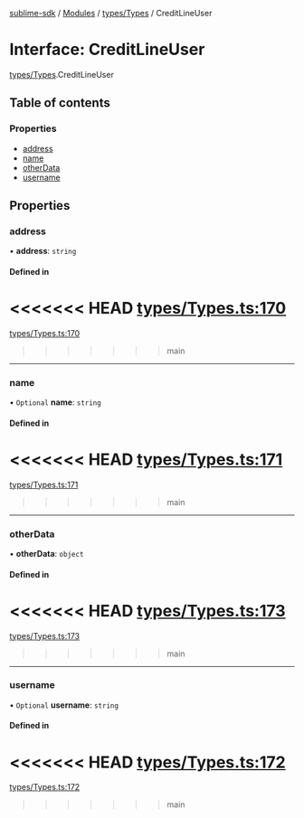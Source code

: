 [sublime-sdk](../README.md) / [Modules](../modules.md) / [types/Types](../modules/types_Types.md) / CreditLineUser

# Interface: CreditLineUser

[types/Types](../modules/types_Types.md).CreditLineUser

## Table of contents

### Properties

- [address](types_Types.CreditLineUser.md#address)
- [name](types_Types.CreditLineUser.md#name)
- [otherData](types_Types.CreditLineUser.md#otherdata)
- [username](types_Types.CreditLineUser.md#username)

## Properties

### address

• **address**: `string`

#### Defined in

<<<<<<< HEAD
[types/Types.ts:170](https://github.com/sublime-finance/sublime-sdk/blob/e03df8a/src/types/Types.ts#L170)
=======
[types/Types.ts:170](https://github.com/sublime-finance/sublime-sdk/blob/7f1ca5d/src/types/Types.ts#L170)
>>>>>>> main

___

### name

• `Optional` **name**: `string`

#### Defined in

<<<<<<< HEAD
[types/Types.ts:171](https://github.com/sublime-finance/sublime-sdk/blob/e03df8a/src/types/Types.ts#L171)
=======
[types/Types.ts:171](https://github.com/sublime-finance/sublime-sdk/blob/7f1ca5d/src/types/Types.ts#L171)
>>>>>>> main

___

### otherData

• **otherData**: `object`

#### Defined in

<<<<<<< HEAD
[types/Types.ts:173](https://github.com/sublime-finance/sublime-sdk/blob/e03df8a/src/types/Types.ts#L173)
=======
[types/Types.ts:173](https://github.com/sublime-finance/sublime-sdk/blob/7f1ca5d/src/types/Types.ts#L173)
>>>>>>> main

___

### username

• `Optional` **username**: `string`

#### Defined in

<<<<<<< HEAD
[types/Types.ts:172](https://github.com/sublime-finance/sublime-sdk/blob/e03df8a/src/types/Types.ts#L172)
=======
[types/Types.ts:172](https://github.com/sublime-finance/sublime-sdk/blob/7f1ca5d/src/types/Types.ts#L172)
>>>>>>> main
